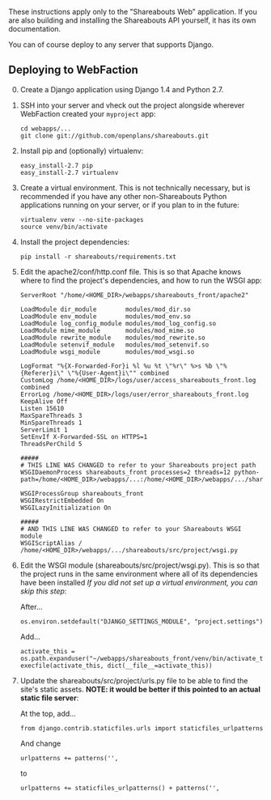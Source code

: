 These instructions apply only to the "Shareabouts Web" application.
If you are also building and installing the Shareabouts API yourself,
it has its own documentation.

You can of course deploy to any server that supports Django.

Deploying to WebFaction
-----------------------

0) Create a Django application using Django 1.4 and Python 2.7.

1) SSH into your server and vheck out the project alongside wherever WebFaction created your `myproject` app:

       cd webapps/...
       git clone git://github.com/openplans/shareabouts.git

2) Install pip and (optionally) virtualenv:

       easy_install-2.7 pip
       easy_install-2.7 virtualenv

3) Create a virtual environment.  This is not technically necessary, but is recommended if you have any other non-Shareabouts Python applications running on your server, or if you plan to in the future:

       virtualenv venv --no-site-packages
       source venv/bin/activate

4) Install the project dependencies:

       pip install -r shareabouts/requirements.txt

5) Edit the apache2/conf/http.conf file. This is so that Apache knows where to find the project's dependencies, and how to run the WSGI app:

       ServerRoot "/home/<HOME_DIR>/webapps/shareabouts_front/apache2"

       LoadModule dir_module        modules/mod_dir.so
       LoadModule env_module        modules/mod_env.so
       LoadModule log_config_module modules/mod_log_config.so
       LoadModule mime_module       modules/mod_mime.so
       LoadModule rewrite_module    modules/mod_rewrite.so
       LoadModule setenvif_module   modules/mod_setenvif.so
       LoadModule wsgi_module       modules/mod_wsgi.so

       LogFormat "%{X-Forwarded-For}i %l %u %t \"%r\" %>s %b \"%{Referer}i\" \"%{User-Agent}i\"" combined
       CustomLog /home/<HOME_DIR>/logs/user/access_shareabouts_front.log combined
       ErrorLog /home/<HOME_DIR>/logs/user/error_shareabouts_front.log
       KeepAlive Off
       Listen 15610
       MaxSpareThreads 3
       MinSpareThreads 1
       ServerLimit 1
       SetEnvIf X-Forwarded-SSL on HTTPS=1
       ThreadsPerChild 5

       #####
       # THIS LINE WAS CHANGED to refer to your Shareabouts project path
       WSGIDaemonProcess shareabouts_front processes=2 threads=12 python-path=/home/<HOME_DIR>/webapps/...:/home/<HOME_DIR>/webapps/.../shareabouts/src:/home/<HOME_DIR>/webapps/.../lib/python2.7

       WSGIProcessGroup shareabouts_front
       WSGIRestrictEmbedded On
       WSGILazyInitialization On

       #####
       # AND THIS LINE WAS CHANGED to refer to your Shareabouts WSGI module
       WSGIScriptAlias / /home/<HOME_DIR>/webapps/.../shareabouts/src/project/wsgi.py


6) Edit the WSGI module (shareabouts/src/project/wsgi.py).  This is so that the project runs in the same environment where all of its dependencies have been installed  *If you did not set up a virtual environment, you can skip this step*:

   After...

       os.environ.setdefault("DJANGO_SETTINGS_MODULE", "project.settings")

   Add...

       activate_this = os.path.expanduser("~/webapps/shareabouts_front/venv/bin/activate_this.py")
       execfile(activate_this, dict(__file__=activate_this))


7) Update the shareabouts/src/project/urls.py file to be able to find the site's static assets.  **NOTE: it would be better if this pointed to an actual static file server**:

   At the top, add...

       from django.contrib.staticfiles.urls import staticfiles_urlpatterns

   And change

       urlpatterns += patterns('',

   to

       urlpatterns += staticfiles_urlpatterns() + patterns('',
